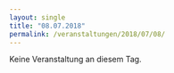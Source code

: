 ```yaml
---
layout: single
title: "08.07.2018"
permalink: /veranstaltungen/2018/07/08/
---
```


Keine Veranstaltung an diesem Tag.
